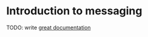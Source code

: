 # Introduction to messaging

TODO: write [great documentation](http://jacobian.org/writing/great-documentation/what-to-write/)
